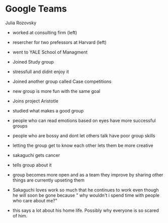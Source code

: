# Google Teams

Julia Rozovsky

* worked at consulting firm (left)

* resercher for two prefessors at Harvard (left)

* went to YALE School of Managment

* Joined Study group

* stressfull and didnt enjoy it

* Joined another group called Case competitions

* new group is more fun with the same goal

* Joins project Aristotle 

* studied what makes a good group

* people who can read emotions based on eyes have  more successful groups

* people who are bossy and dont let others talk have poor group skills

* letting the group get to know each other lets them be more creative

* sakaguchi gets cancer

* tells group about it

* group becomes more open and as a team they improve by sharing other things are currently upseting them

* Sakaguchi loves work so much that he continues to work even though he will soon be gone because " why wouldn't i spend time with people who care about me?"

* this says a lot about his home life. Possibly why everyone is so scared of him.